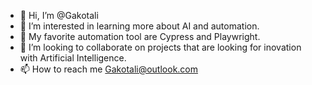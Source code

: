 - 👋 Hi, I’m @Gakotali
- 👀 I’m interested in learning more about AI and automation.
- 🌱 My favorite automation tool are Cypress and Playwright.
- 💞️ I’m looking to collaborate on projects that are looking for inovation with Artificial Intelligence.
- 📫 How to reach me Gakotali@outlook.com

<!---
Gakotali/Gakotali is a ✨ special ✨ repository because its `README.md` (this file) appears on your GitHub profile.
You can click the Preview link to take a look at your changes.
--->

